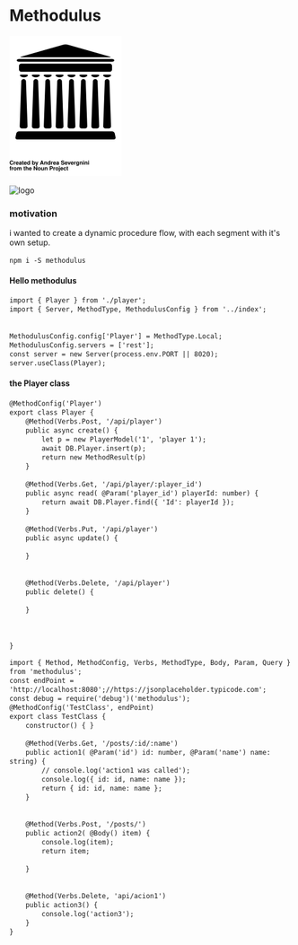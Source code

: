 # Methodulus


<img src="./examples/resources/methodulus.svg" alt="Drawing" style="width: 200px;"/>


![logo](https://travis-ci.org/nodulusteam/methodulus.svg?branch=master "travis.ci " )

### motivation
i wanted to create a dynamic procedure flow, with each segment with it's own setup.

`npm i -S methodulus`


#### Hello methodulus
```
import { Player } from './player';
import { Server, MethodType, MethodulusConfig } from '../index';


MethodulusConfig.config['Player'] = MethodType.Local;
MethodulusConfig.servers = ['rest'];
const server = new Server(process.env.PORT || 8020);
server.useClass(Player);

```

#### the Player class
```
@MethodConfig('Player')
export class Player {
    @Method(Verbs.Post, '/api/player')
    public async create() {
        let p = new PlayerModel('1', 'player 1');
        await DB.Player.insert(p);
        return new MethodResult(p)
    }

    @Method(Verbs.Get, '/api/player/:player_id')
    public async read( @Param('player_id') playerId: number) {
        return await DB.Player.find({ 'Id': playerId });
    }

    @Method(Verbs.Put, '/api/player')
    public async update() {

    }


    @Method(Verbs.Delete, '/api/player')
    public delete() {

    }



}

```

```
import { Method, MethodConfig, Verbs, MethodType, Body, Param, Query } from 'methodulus';
const endPoint = 'http://localhost:8080';//https://jsonplaceholder.typicode.com';
const debug = require('debug')('methodulus');
@MethodConfig('TestClass', endPoint)
export class TestClass {
    constructor() { }

    @Method(Verbs.Get, '/posts/:id/:name')
    public action1( @Param('id') id: number, @Param('name') name: string) {
        // console.log('action1 was called');
        console.log({ id: id, name: name });
        return { id: id, name: name };
    }


    @Method(Verbs.Post, '/posts/')
    public action2( @Body() item) {
        console.log(item);
        return item;

    }


    @Method(Verbs.Delete, 'api/acion1')
    public action3() {
        console.log('action3');
    }
}

```